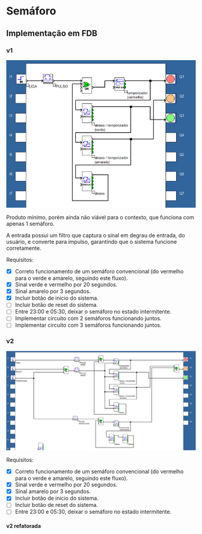 # Semáforo

## Implementação em FDB

### v1

![Implementação em FDB, versão 1](imgs/fdb-v1.png)

Produto mínimo, porém ainda não viável para o contexto, que funciona com apenas 1 semáforo.

A entrada possui um filtro que captura o sinal em degrau de entrada, do usuário, e converte para impulso, garantindo que o sistema funcione corretamente.

Requisitos:

- [x] Correto funcionamento de um semáforo convencional (do vermelho para o verde e amarelo, seguindo este fluxo).
- [x] Sinal verde e vermelho por 20 segundos. 
- [x] Sinal amarelo por 3 segundos. 
- [x] Incluir botão de inicio do sistema.
- [ ] Incluir botão de reset do sistema.
- [ ] Entre 23:00 e 05:30, deixar o semáforo no estado intermitente.
- [ ] Implementar circuito com 2 semáforos funcionando juntos.
- [ ] Implementar circuito com 3 semáforos funcionando juntos.

### v2

![Implementação em FDB, versão 1](imgs/fdb-v2.png)

Requisitos:

- [x] Correto funcionamento de um semáforo convencional (do vermelho para o verde e amarelo, seguindo este fluxo).
- [x] Sinal verde e vermelho por 20 segundos. 
- [x] Sinal amarelo por 3 segundos. 
- [x] Incluir botão de inicio do sistema.
- [ ] Incluir botão de reset do sistema.
- [ ] Entre 23:00 e 05:30, deixar o semáforo no estado intermitente.

#### v2 refatorada

